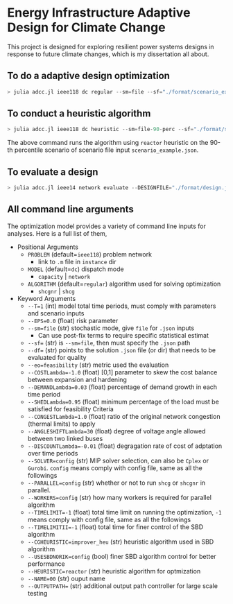 # Energy Infrastructure Adaptive Design for Climate Change

This project is designed for exploring resilient power systems designs in response to future climate changes, which is my dissertation all about.

## To do a adaptive design optimization
```julia
> julia adcc.jl ieee118 dc regular --sm=file --sf="./format/scenario_example.json" --T=5 --EPS=0.0 --pf=paper_param --SOLVER=Cplex --TIMELIMIT=300 --NAME=yourscenario
```

## To conduct a heuristic algorithm
```julia
> julia adcc.jl ieee118 dc heuristic --sm=file-90-perc --sf="./format/scenario_example.json" --T=5 --EPS=0.0 --pf=paper_param --SOLVER=Cplex --HEURISTIC=reactor
```
The above command runs the algorithm using `reactor` heuristic on the 90-th percentile scenario of scenario file input `scenario_example.json`.

## To evaluate a design
```julia
> julia adcc.jl ieee14 network evaluate --DESIGNFILE="./format/design.json" --EVALOBJ=feasibility --STOCHFILE="./format/stoc.json"
```

## All command line arguments
The optimization model provides a variety of command line inputs for analyses. Here is a full list of them,
* Positional Arguments
    * `PROBLEM` (default=`ieee118`) problem network
        * link to `.m` file in `instance` dir
    * `MODEL` (default=`dc`) dispatch mode
        * `capacity` | `network`
    * `ALGORITHM` (default=`regular`) algorithm used for solving optimization
        * `shcgnr` | `shcg`
* Keyword Arguments
    * `--T=1` (int) model total time periods, must comply with parameters and scenario inputs
    * `--EPS=0.0` (float) risk parameter
    * `--sm=file` (str) stochastic mode, give `file` for `.json` inputs
        * Can use post-fix terms to require specific statistical estimat
    * `--sf=` (str) is `--sm=file`, then must specify the `.json` path
    * `--df=` (str) points to the solution `.json` file (or dir) that needs to be evaluated for quality
    * `--eo=feasibility` (str) metric used the evaluation
    * `--COSTLambda=-1.0` (float) [0,1] parameter to skew the cost balance between expansion and hardening
    * `--DEMANDLambda=0.03` (float) percentage of demand growth in each time period
    * `--SHEDLambda=0.95` (float) minimum percentage of the load must be satisfied for feasibility Criteria
    * `--CONGESTLambda=1.0` (float) ratio of the original network congestion (thermal limits) to apply
    * `--ANGLESHIFTLambda=30` (float) degree of voltage angle allowed between two linked buses
    * `--DISCOUNTLambda=-0.01` (float) degragation rate of cost of adptation over time periods
    * `--SOLVER=config` (str) MIP solver selection, can also be `Cplex` or `Gurobi`. `config` means comply with config file, same as all the followings
    * `--PARALLEL=config` (str) whether or not to run `shcg` or `shcgnr` in parallel.
    * `--WORKERS=config` (str) how many workers is required for parallel algorithm
    * `--TIMELIMIT=-1` (float) total time limit on running the optimization, `-1` means comply with config file, same as all the followings
    * `--TIMELIMITII=-1` (float) total time for finer control of the SBD algorithm
    * `--CGHEURISTIC=improver_heu` (str) heuristic algorithm used in SBD algorithm
    * `--USESBDNORIK=config` (bool) finer SBD algorithm control for better performance
    * `--HEURISTIC=reactor` (str) heuristic algorithm for optmization
    * `--NAME=00` (str) ouput name
    * `--OUTPUTPATH=` (str) additional output path controller for large scale testing
